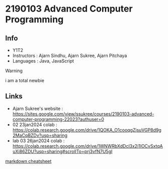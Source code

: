 # 2190103 Advanced Computer Programming

## Info
* Y1T2
* Instructors : Ajarn Sindhu, Ajarn Sukree, Ajarn Pitchaya
* Languages : Java, JavaScript

> [!WARNING]
> i am a total newbie

## Links
* Ajarn Sukree's website : https://sites.google.com/view/ssukree/courses/2190103-advanced-computer-programming-22023?authuser=0
* 02 23jan2024 colab : https://colab.research.google.com/drive/1QOKA_O1cooqgZjsuVGP8d9g2MaCqBZDv?usp=sharing
* lab 03 26jan2024 colab : https://colab.research.google.com/drive/1WNWRbXdDcl3x2j1lOCvSxtqAuXi86ZDU?usp=sharing#scrollTo=prj3vfN7U5gI



[markdown cheatsheet](https://github.com/adam-p/markdown-here/wiki/Markdown-Cheatsheet#links)
